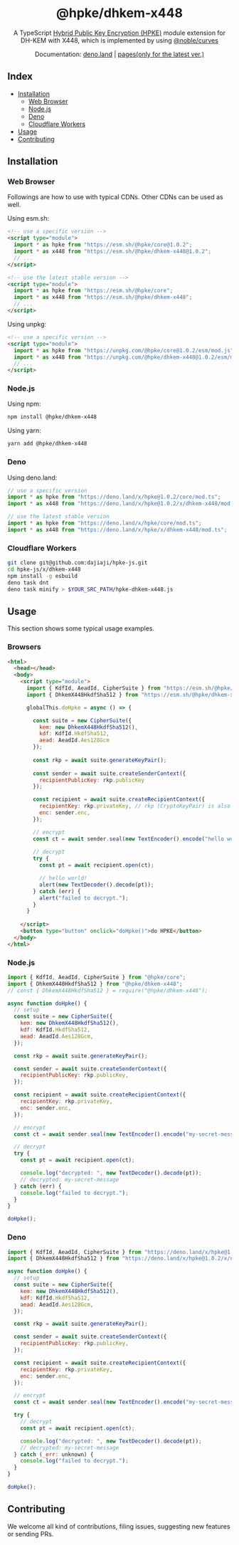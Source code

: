 <h1 align="center">@hpke/dhkem-x448</h1>

<div align="center">
A TypeScript <a href="https://datatracker.ietf.org/doc/html/rfc9180">Hybrid Public Key Encryption (HPKE)</a> module extension for DH-KEM with X448, which is implemented by using <a href="https://github.com/paulmillr/noble-curves">@noble/curves</a></div>
<p></p>

<div align="center">

Documentation: [deno.land](https://doc.deno.land/https://deno.land/x/hpke/x/dhkem-x448/mod.ts) | [pages(only for the latest ver.)](https://dajiaji.github.io/hpke-js/dhkem-x448/docs/)

</div>

## Index

- [Installation](#installation)
  - [Web Browser](#web-browser)
  - [Node.js](#nodejs)
  - [Deno](#deno)
  - [Cloudflare Workers](#cloudflare-workers)
- [Usage](#usage)
- [Contributing](#contributing)

## Installation

### Web Browser

Followings are how to use with typical CDNs. Other CDNs can be used as well.

Using esm.sh:

```html
<!-- use a specific version -->
<script type="module">
  import * as hpke from "https://esm.sh/@hpke/core@1.0.2";
  import * as x448 from "https://esm.sh/@hpke/dhkem-x448@1.0.2";
  // ...
</script>

<!-- use the latest stable version -->
<script type="module">
  import * as hpke from "https://esm.sh/@hpke/core";
  import * as x448 from "https://esm.sh/@hpke/dhkem-x448";
  // ...
</script>
```

Using unpkg:

```html
<!-- use a specific version -->
<script type="module">
  import * as hpke from "https://unpkg.com/@hpke/core@1.0.2/esm/mod.js";
  import * as x448 from "https://unpkg.com/@hpke/dhkem-x448@1.0.2/esm/mod.js";
  // ...
</script>
```

### Node.js

Using npm:

```sh
npm install @hpke/dhkem-x448
```

Using yarn:

```sh
yarn add @hpke/dhkem-x448
```

### Deno

Using deno.land:

```js
// use a specific version
import * as hpke from "https://deno.land/x/hpke@1.0.2/core/mod.ts";
import * as x448 from "https://deno.land/x/hpke@1.0.2/x/dhkem-x448/mod.ts";

// use the latest stable version
import * as hpke from "https://deno.land/x/hpke/core/mod.ts";
import * as x448 from "https://deno.land/x/hpke/x/dhkem-x448/mod.ts";
```

### Cloudflare Workers

```sh
git clone git@github.com:dajiaji/hpke-js.git
cd hpke-js/x/dhkem-x448
npm install -g esbuild
deno task dnt
deno task minify > $YOUR_SRC_PATH/hpke-dhkem-x448.js
```

## Usage

This section shows some typical usage examples.

### Browsers

```html
<html>
  <head></head>
  <body>
    <script type="module">
      import { KdfId, AeadId, CipherSuite } from "https://esm.sh/@hpke/core@1.0.2";
      import { DhkemX448HkdfSha512 } from "https://esm.sh/@hpke/dhkem-x448@1.0.2";

      globalThis.doHpke = async () => {

        const suite = new CipherSuite({
          kem: new DhkemX448HkdfSha512(),
          kdf: KdfId.HkdfSha512,
          aead: AeadId.Aes128Gcm
        });
 
        const rkp = await suite.generateKeyPair();
      
        const sender = await suite.createSenderContext({
          recipientPublicKey: rkp.publicKey
        });

        const recipient = await suite.createRecipientContext({
          recipientKey: rkp.privateKey, // rkp (CryptoKeyPair) is also acceptable.
          enc: sender.enc,
        });

        // encrypt
        const ct = await sender.seal(new TextEncoder().encode("hello world!"));
      
        // decrypt
        try {
          const pt = await recipient.open(ct);

          // hello world!
          alert(new TextDecoder().decode(pt));
        } catch (err) {
          alert("failed to decrypt.");
        }
      }
      
    </script>
    <button type="button" onclick="doHpke()">do HPKE</button>
  </body>
</html>
```

### Node.js

```js
import { KdfId, AeadId, CipherSuite } from "@hpke/core";
import { DhkemX448HkdfSha512 } from "@hpke/dhkem-x448";
// const { DhkemX448HkdfSha512 } = require("@hpke/dhkem-x448");

async function doHpke() {
  // setup
  const suite = new CipherSuite({
    kem: new DhkemX448HkdfSha512(),
    kdf: KdfId.HkdfSha512,
    aead: AeadId.Aes128Gcm,
  });

  const rkp = await suite.generateKeyPair();

  const sender = await suite.createSenderContext({
    recipientPublicKey: rkp.publicKey,
  });

  const recipient = await suite.createRecipientContext({
    recipientKey: rkp.privateKey,
    enc: sender.enc,
  });

  // encrypt
  const ct = await sender.seal(new TextEncoder().encode("my-secret-message"));

  // decrypt
  try {
    const pt = await recipient.open(ct);

    console.log("decrypted: ", new TextDecoder().decode(pt));
    // decrypted: my-secret-message
  } catch (err) {
    console.log("failed to decrypt.");
  }
}

doHpke();
```

### Deno

```js
import { KdfId, AeadId, CipherSuite } from "https://deno.land/x/hpke@1.0.2/core/mod.ts";
import { DhkemX448HkdfSha512 } from "https://deno.land/x/hpke@1.0.2/x/dhkem-x448/mod.ts";

async function doHpke() {
  // setup
  const suite = new CipherSuite({
    kem: new DhkemX448HkdfSha512(),
    kdf: KdfId.HkdfSha512,
    aead: AeadId.Aes128Gcm,
  });

  const rkp = await suite.generateKeyPair();

  const sender = await suite.createSenderContext({
    recipientPublicKey: rkp.publicKey,
  });

  const recipient = await suite.createRecipientContext({
    recipientKey: rkp.privateKey,
    enc: sender.enc,
  });

  // encrypt
  const ct = await sender.seal(new TextEncoder().encode("my-secret-message"));

  try {
    // decrypt
    const pt = await recipient.open(ct);

    console.log("decrypted: ", new TextDecoder().decode(pt));
    // decrypted: my-secret-message
  } catch (_err: unknown) {
    console.log("failed to decrypt.");
  }
}

doHpke();
```

## Contributing

We welcome all kind of contributions, filing issues, suggesting new features or
sending PRs.
